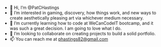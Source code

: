 - 👋 Hi, I’m @PatCHastings
- 👀 I’m interested in gaming, discovery, how things work, and new ways to create aesthetically pleasing art via whichever medium necessary. 
- 🌱 I’m currently learning how to code at WeCanCodeIT bootcamp, and it was such a great decision. I am going to love what I do. 
- 💞️ I’m looking to collaborate on creating projects to build a solid portfolio. 
- 📫 You can reach me at phastings82@gmail.com

<!---
PatCHastings/PatCHastings is a ✨ special ✨ repository because its `README.md` (this file) appears on your GitHub profile.
You can click the Preview link to take a look at your changes.
--->
